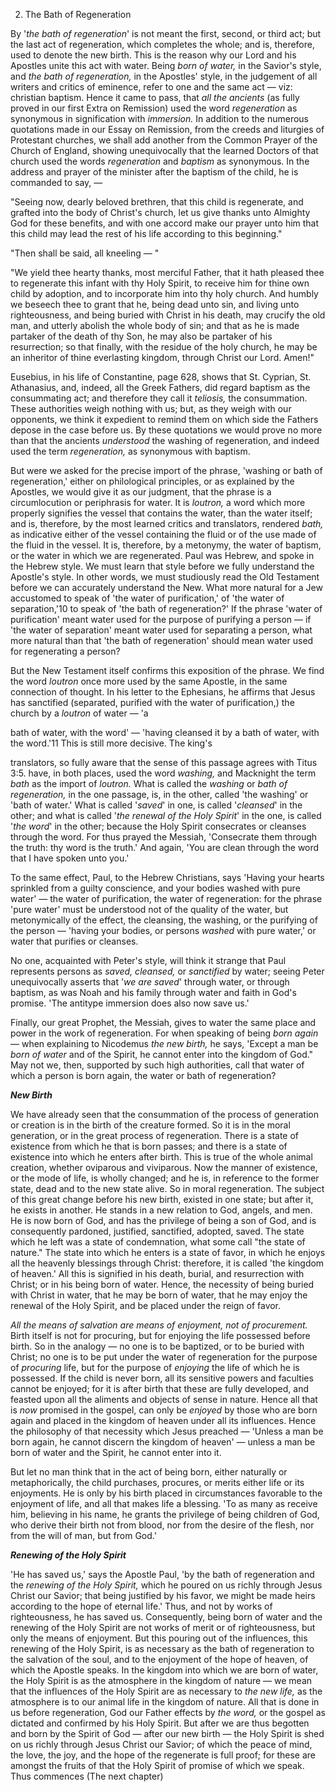2. The Bath of Regeneration 

By '*the bath of regeneration*' is not meant the first, second, or third act; but the last act of regeneration, which completes the whole; and is, therefore, used to denote the new birth. This is the reason why our Lord and his Apostles unite this act with water. Being *born of water,* in the Savior's style, and *the bath of regeneration,* in the Apostles' style, in the judgement of all writers and critics of eminence, refer to one and the same act — viz: christian baptism. Hence it came to pass, that *all the ancients* (as fully proved in our first  Extra  on  Remission)  used  the  word  *regeneration*  as synonymous  in  signification  with  *immersion.*  In  addition  to  the numerous quotations made in our Essay on Remission, from the creeds and liturgies of Protestant churches, we shall add another from  the  Common  Prayer  of  the  Church  of  England,  showing unequivocally  that  the  learned  Doctors  of  that  church  used  the words *regeneration* and *baptism* as synonymous. In the address and prayer of the minister after the baptism  of the child, he is commanded to say, —   

"Seeing now, dearly beloved brethren, that this child is regenerate, and grafted into the body of Christ's church, let us give thanks unto Almighty God for these benefits, and with one accord make our prayer  unto  him  that  this  child  may  lead  the  rest  of  his  life according to this beginning." 

"Then shall be said, all kneeling — " 

"We yield thee hearty thanks, most merciful Father, that it hath pleased  thee  to  regenerate  this  infant  with  thy  Holy  Spirit,  to receive him for thine own child by adoption, and to incorporate him into thy holy church. And humbly we beseech thee to grant that he, being dead unto sin, and living unto righteousness, and being buried with Christ in his death, may crucify the old man, and utterly  abolish  the  whole  body  of  sin;  and  that  as  he  is  made partaker of the death of thy Son, he may also be partaker of his resurrection; so that finally, with the residue of the holy church, he may be an inheritor of thine everlasting kingdom, through Christ our Lord. Amen!" 

Eusebius,  in  his  life  of  Constantine,  page  628,  shows  that  St. Cyprian, St. Athanasius, and, indeed, all the Greek Fathers, did regard baptism as the consummating act; and therefore they call it *teliosis,* the consummation. These authorities weigh nothing with us; but, as they weigh with our opponents, we think it expedient to remind them on which side the Fathers depose in the case before us. By these quotations we would prove no more than that the ancients *understood* the washing of regeneration, and indeed used the term *regeneration,* as synonymous with baptism. 

But were we asked for the precise import of the phrase, 'washing or bath  of  regeneration,'  either  on  philological  principles,  or  as explained by the Apostles, we would give it as our judgment, that the  phrase  is  a  circumlocution  or  periphrasis  for  water.  It  is *loutron,*  a  word  which  more  properly  signifies  the  vessel  that contains the water, than the water itself; and is, therefore, by the most learned critics and translators, rendered *bath,* as indicative either of the vessel containing the fluid or of the use made of the fluid in the vessel. It is, therefore, by a metonymy, the water of baptism,  or  the  water  in  which  we  are  regenerated.  Paul  was Hebrew, and spoke in the Hebrew style. We must learn that style before we fully understand the Apostle's style. In other words, we must studiously read the Old Testament before we can accurately understand the New. What more natural for a Jew accustomed to speak of 'the water of purification,' of 'the water of separation,'10 to speak  of  'the  bath  of  regeneration?'  If  the  phrase  'water  of purification'  meant  water  used  for  the  purpose  of  purifying  a person — if 'the water of separation' meant water used for separating a person, what more natural than that 'the bath of regeneration' should mean water used for regenerating a person? 

But  the  New  Testament  itself  confirms  this  exposition  of  the phrase. We find the word *loutron* once more used by the same Apostle, in  the same connection of thought.  In his  letter to  the Ephesians, he affirms that Jesus has sanctified (separated, purified with the water of purification,) the church by a *loutron* of water — 'a 

bath  of  water,  with  the  word' — 'having  cleansed  it  by  a  bath  of water,  with  the  word.'11  This  is  still  more  decisive.  The  king's 

translators, so fully aware that the sense of this passage agrees with Titus  3:5.  have,  in  both  places,  used  the  word  *washing,*  and Macknight the term *bath* as the import of *loutron.* What is called the *washing* or *bath of regeneration,* in the one passage, is, in the other, called 'the washing' or 'bath of water.' What is called '*saved*' in one, is called '*cleansed*' in the other; and what is called '*the renewal of the Holy Spirit*' in the one, is called '*the word*' in the other; because the Holy Spirit consecrates or cleanses through the word. For thus prayed the Messiah, 'Consecrate them through the truth: thy word is the truth.' And again, 'You are clean through the word that I have spoken unto you.' 

To the same effect, Paul, to the Hebrew Christians, says 'Having your hearts sprinkled from a guilty conscience, and your bodies washed with pure water' — the water of purification, the water of regeneration: for the phrase 'pure water' must be understood not of the  quality  of  the  water,  but  metonymically  of  the  effect,  the cleansing, the washing, or the purifying of the person — 'having your bodies, or persons *washed* with pure water,' or water that purifies or cleanses. 

No one, acquainted with Peter's style, will think it strange that Paul represents  persons  as  *saved,  cleansed,*  or  *sanctified*  by  water; seeing  Peter  unequivocally  asserts  that  '*we  are  saved*'  through water, or through baptism, as was Noah and his family through water and faith in God's promise. 'The antitype immersion does also now save us.' 

Finally, our great Prophet, the Messiah, gives to water the same place and power in the work of regeneration. For when speaking of being *born again* — when explaining to Nicodemus *the new birth,* he says, 'Except a man be *born of water* and of the Spirit, he cannot enter into the kingdom of God." May not we, then, supported by such high authorities, call that water of which a person is born again, the water or bath of regeneration? 

***New Birth*** 

We have already seen that the consummation of the process of generation or creation is in the birth of the creature formed. So it is in the moral generation, or in the great process of regeneration. There is a state of existence from which he that is born passes; and there is a state of existence into which he enters after birth. This is true  of  the  whole  animal  creation,  whether  oviparous  and viviparous. Now the manner of existence, or the mode of life, is wholly changed; and he is, in reference to the former state, dead and to the new state alive. So in moral regeneration. The subject of this great change before his new birth, existed in one state; but after it, he exists in another. He stands in a new relation to God, angels, and men. He is now born of God, and has the privilege of being  a  son  of  God,  and  is  consequently  pardoned,  justified, sanctified, adopted, saved. The state which he left was a state of condemnation, what some call "the state of nature." The state into which  he  enters  is  a  state  of  favor,  in  which  he  enjoys  all  the heavenly  blessings  through  Christ:  therefore,  it  is  called  'the kingdom of heaven.' All this is signified in his death, burial, and resurrection with Christ; or in his being born of water. Hence, the necessity of being buried with Christ in water, that he may be born of water, that he may enjoy the renewal of the Holy Spirit, and be placed under the reign of favor. 

*All  the  means  of  salvation  are  means  of  enjoyment,  not  of procurement.* Birth itself is not for procuring, but for enjoying the life  possessed  before  birth.  So  in  the  analogy — no  one  is  to  be baptized, or to be buried with Christ; no one is to be put under the water of regeneration for the purpose of *procuring* life, but for the purpose of *enjoying* the life of which he is possessed. If the child is never  born,  all  its  sensitive  powers  and  faculties  cannot  be enjoyed; for it is after birth that these are fully developed, and feasted upon all the aliments and objects of sense in nature. Hence all that is *now* promised in the gospel, can only be *enjoyed* by those who are born again and placed in the kingdom of heaven under all its influences. Hence the philosophy of that necessity which Jesus preached — 'Unless  a  man  be  born  again,  he  cannot  discern  the kingdom of heaven' — unless a man be born of water and the Spirit, he cannot enter into it. 

But let no man think that in the act of being born, either naturally or metaphorically, the child purchases, procures, or merits either life  or  its  enjoyments.  He  is  only  by  his  birth  placed  in circumstances  favorable  to  the  enjoyment  of  life,  and  all  that makes life a blessing. 'To as many as receive him, believing in his name, he grants the privilege of being children of God, who derive their birth not from blood, nor from the desire of the flesh, nor from the will of man, but from God.' 

***Renewing of the Holy Spirit*** 

'He  has  saved  us,'  says  the  Apostle  Paul,  'by  the  bath  of regeneration and the *renewing of the Holy Spirit,* which he poured on us richly through Jesus Christ our Savior; that being justified by his favor, we might be made heirs according to the hope of eternal life.' Thus, and not by works of righteousness, he has saved us. Consequently, being born of water and the renewing of the Holy Spirit  are  not  works  of  merit  or  of  righteousness,  but  only  the means of enjoyment. But this pouring out of the influences, this renewing  of  the  Holy  Spirit,  is  as  necessary  as  the  bath  of regeneration to the salvation of the soul, and to the enjoyment of the hope of heaven, of which the Apostle speaks. In the kingdom into  which  we  are  born  of  water,  the  Holy  Spirit  is  as  the atmosphere in the kingdom of nature — we mean that the influences of  the  Holy  Spirit  are  as  necessary  to  *the  new  life,*  as  the atmosphere is to our animal life in the kingdom of nature. All that is done in us before regeneration, God our Father effects by *the word,* or the gospel as dictated and confirmed by his Holy Spirit. But after we are thus begotten and born by the Spirit of God — after our new birth — the Holy Spirit is shed on us richly through Jesus Christ our Savior; of which the peace of mind, the love, the joy, and the hope of the regenerate is full proof; for these are amongst the fruits of that the Holy Spirit of promise of which we speak. Thus commences (The next chapter) 

